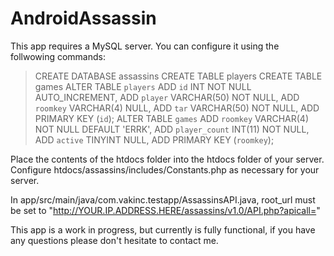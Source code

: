 # AndroidAssassin

This app requires a MySQL server. You can configure it using the follwowing commands:

> CREATE DATABASE assassins
> CREATE TABLE players
> CREATE TABLE games
> ALTER TABLE `players` ADD `id` INT NOT NULL AUTO_INCREMENT, ADD `player` VARCHAR(50) NOT NULL, ADD `roomkey` VARCHAR(4) NULL, ADD `tar` VARCHAR(50) NOT NULL, ADD PRIMARY KEY (`id`);
> ALTER TABLE `games` ADD `roomkey` VARCHAR(4) NOT NULL DEFAULT 'ERRK', ADD `player_count` INT(11) NOT NULL, ADD `active` TINYINT NULL, ADD PRIMARY KEY (`roomkey`);

Place the contents of the htdocs folder into the htdocs folder of your server.
Configure htdocs/assassins/includes/Constants.php as necessary for your server.

In app/src/main/java/com.vakinc.testapp/AssassinsAPI.java, root_url must be set to "http://YOUR.IP.ADDRESS.HERE/assassins/v1.0/API.php?apicall="

This app is a work in progress, but currently is fully functional, if you have any questions please don't hesitate to contact me.
